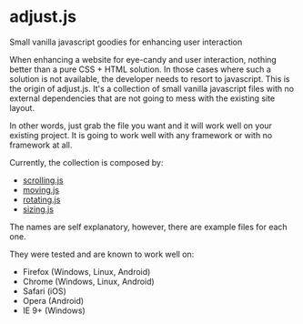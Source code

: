 # adjust.js
Small vanilla javascript goodies for enhancing user interaction

When enhancing a website for eye-candy and user interaction, nothing better than a pure CSS + HTML solution.
In those cases where such a solution is not available, the developer needs to resort to javascript. This is the origin of adjust.js. It's a collection of small vanilla javascript files with no external dependencies that are not going to mess with the existing site layout.

In other words, just grab the file you want and it will work well on your existing project. It is going to work well with any framework or with no framework at all. 

Currently, the collection is composed by:

* [scrolling.js](https://github.com/j-pel/tree/master/scrolling.html)
* [moving.js](https://github.com/j-pel/tree/master/moving.html)
* [rotating.js](https://github.com/j-pel/tree/master/rotating.html)
* [sizing.js](https://github.com/j-pel/tree/master/sizing.html)

The names are self explanatory, however, there are example files for each one.

They were tested and are known to work well on:
* Firefox (Windows, Linux, Android)
* Chrome (Windows, Linux, Android)
* Safari (iOS)
* Opera (Android)
* IE 9+ (Windows)

